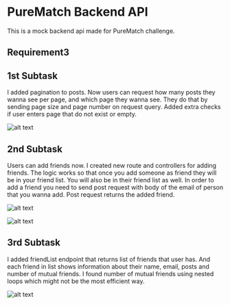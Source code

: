 # PureMatch Backend API

This is a mock backend api made for PureMatch challenge.

## Requirement3

## 1st Subtask

I added pagination to posts. Now users can request how many posts they wanna see per page, and which page they wanna see. They do that by sending page size and page number on request query. Added extra checks if user enters page that do not exist or empty.

![alt text](https://i.imgur.com/AcgDJjI.png)

## 2nd Subtask

Users can add friends now. I created new route and controllers for adding friends. The logic works so that once you add someone as friend they will be in your friend list. You will also be in their friend list as well. In order to add a friend you need to send post request with body of the email of person that you wanna add. Post request returns the added friend.

![alt text](https://i.imgur.com/XfwO9MQ.png)

![alt text](https://i.imgur.com/J1EBgEb.png)

## 3rd Subtask

I added friendList endpoint that returns list of friends that user has. And each friend in list shows information about their name, email, posts and number of mutual friends. I found number of mutual friends using nested loops which might not be the most efficient way.

![alt text](https://i.imgur.com/GeESTqB.png)
